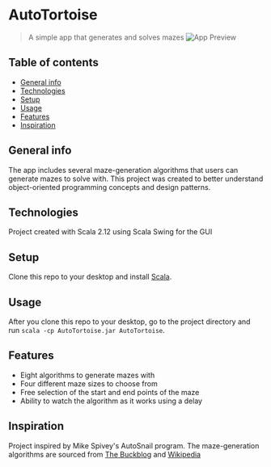 # AutoTortoise
> A simple app that generates and solves mazes
![App Preview](https://i.imgur.com/TITiKY8.png)

## Table of contents
* [General info](#general-info)
* [Technologies](#technologies)
* [Setup](#setup)
* [Usage](#usage)
* [Features](#features)
* [Inspiration](#inspiration)

## General info
The app includes several maze-generation algorithms that users can generate mazes to solve with. This project was created to better understand object-oriented programming concepts and design patterns.

## Technologies
Project created with Scala 2.12 using Scala Swing for the GUI

## Setup
Clone this repo to your desktop and install [Scala](https://www.scala-lang.org/download/).

## Usage
After you clone this repo to your desktop, go to the project directory and run `scala -cp AutoTortoise.jar AutoTortoise`.

## Features
* Eight algorithms to generate mazes with
* Four different maze sizes to choose from
* Free selection of the start and end points of the maze
* Ability to watch the algorithm as it works using a delay

## Inspiration
Project inspired by Mike Spivey's AutoSnail program. The maze-generation algorithms are sourced from [The Buckblog](http://weblog.jamisbuck.org/2011/2/7/maze-generation-algorithm-recap) and [Wikipedia](https://en.wikipedia.org/wiki/Maze_generation_algorithm)